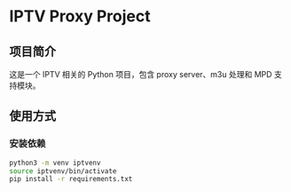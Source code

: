# IPTV Proxy Project

## 项目简介
这是一个 IPTV 相关的 Python 项目，包含 proxy server、m3u 处理和 MPD 支持模块。

## 使用方式

### 安装依赖
```bash
python3 -m venv iptvenv
source iptvenv/bin/activate
pip install -r requirements.txt